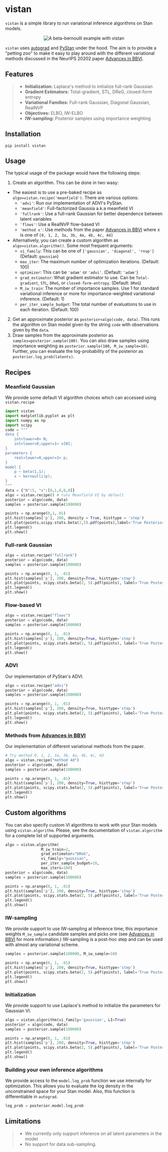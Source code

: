 # vistan

`vistan` is a simple library to run variational inference algorithms on Stan models. 

<p align="center">
  <img src="https://raw.githubusercontent.com/abhiagwl/vistan/master/vistan-example.png" title="A beta-bernoulli example with vistan">
</p>

`vistan` uses [autograd][1] and [PyStan][2] under the hood. The aim is to provide a "petting zoo" to make it easy to play around with the different variational methods discussed in the NeurIPS 20202 paper [Advances in BBVI][3]. 

[1]: https://github.com/HIPS/autograd
[2]: https://github.com/stan-dev/pystan
[3]: https://proceedings.neurips.cc/paper/2020/file/c91e3483cf4f90057d02aa492d2b25b1-Paper.pdf
## Features

> - **Initialization:** Laplace's method to initialize full-rank Gaussian
> - **Gradient Estimators:** Total-gradient, STL, DReG, closed-form entropy   
> - **Variational Families:** Full-rank Gaussian, Diagonal Gaussian, RealNVP
> - **Objectives:** ELBO, IW-ELBO
> - **IW-sampling:** Posterior samples using importance weighting

## Installation

```
pip install vistan
```

## Usage
The typical usage of the package would have the following steps:
1. Create an algorithm. This can be done in two wasy:
 - The easiest is to use a pre-baked recipe as `algo=vistan.recipe('meanfield')`. There are various options: 
    + `'advi'`: Run our implementation of ADVI's PyStan.
    + `'meanfield'`: Full-factorized Gaussia a.k.a meanfield VI
    + `'fullrank'`: Use a full-rank Gaussian for better dependence between latent variables 
    + `'flows'`: Use a RealNVP flow-based VI
    + `'method x'`: Use methods from the paper [Advances in BBVI][3] where x is one of `[0, 1, 2, 3a, 3b, 4a, 4b, 4c, 4d]`
- Alternatively, you can create a custom algorithm as `algo=vistan.algorithm()`. Some most frequent arguments:
    + `vi_family`: This can be one of `['gaussian', 'diagonal', 'rnvp']` (Default: `gaussian`)
    + `max_iter`: The maximum number of optimization iterations. (Default: 100)
    + `optimizer`: This can be `'adam'` or `'advi'`. (Default: `'adam'`)
    + `grad_estimator`: What gradient estimator to use. Can be `Total-gradient`, `STL`, `DReG`, or `closed-form-entropy`. (Default: `DReG`)
    + `M_iw_train`: The number of importance samples. Use 1 for standard variational inference or more for importance-weighted variational inference. (Default: 1)
    + `per_iter_sample_budget`: The total number of evaluations to use in each iteration. (Default: 100)
2. Get an approximate posterior as `posterior=algo(code, data)`. This runs the algorithm on Stan model given by the string `code` with observations given by the `data`.
3. Draw samples from the approximate posterior as `samples=posterior.sample(100)`. You can also draw samples using importance weighting as `posterior.sample(100, M_iw_sample=10)`. Further, you can evaluate the log-probability of the posterior as `posterior.log_prob(latents)`. 

## Recipes
### Meanfield Gaussian 
We provide some default VI algorithm choices which can accessed using `vistan.recipe`   

```python
import vistan 
import matplotlib.pyplot as plt
import numpy as np 
import scipy
code = """
data {
    int<lower=0> N;
    int<lower=0,upper=1> x[N];
}
parameters {
    real<lower=0,upper=1> p;
}
model {
    p ~ beta(1,1);
    x ~ bernoulli(p);
}
"""
data = {"N":5, "x":[0,1,0,0,0]}
algo = vistan.recipe() # runs Meanfield VI by default
posterior = algo(code, data) 
samples = posterior.sample(100000)

points = np.arange(0,1,.01)
plt.hist(samples['p'], 200, density = True, histtype = 'step')
plt.plot(points,scipy.stats.beta(2,5).pdf(points),label='True Posterior')
plt.legend()
plt.show()
```

### Full-rank Gaussian 
```python
algo = vistan.recipe("fullrank")  
posterior = algo(code, data)
samples = posterior.sample(100000)

points = np.arange(0, 1, .01)
plt.hist(samples['p'], 200, density=True, histtype='step')
plt.plot(points, scipy.stats.beta(2, 5).pdf(points), label='True Posterior')
plt.legend()
plt.show()

```

### Flow-based VI
```python
algo = vistan.recipe("flows")  
posterior = algo(code, data)
samples = posterior.sample(100000)

points = np.arange(0, 1, .01)
plt.hist(samples['p'], 200, density=True, histtype='step')
plt.plot(points, scipy.stats.beta(2, 5).pdf(points), label='True Posterior')
plt.legend()
plt.show()

```

### ADVI
Our implementation of PyStan's ADVI.
```python
algo = vistan.recipe("advi")  
posterior = algo(code, data)
samples = posterior.sample(100000)

points = np.arange(0, 1, .01)
plt.hist(samples['p'], 200, density=True, histtype='step')
plt.plot(points, scipy.stats.beta(2, 5).pdf(points), label='True Posterior')
plt.legend()
plt.show()
```

### Methods from [Advances in BBVI][3]
Our implementation of different variational methods from the paper. 
```python
# Try method 0, 1, 2, 3a, 3b, 4a, 4b, 4c, 4d
algo = vistan.recipe("method 4d")  
posterior = algo(code, data)
samples = posterior.sample(100000)

points = np.arange(0, 1, .01)
plt.hist(samples['p'], 200, density=True, histtype='step')
plt.plot(points, scipy.stats.beta(2, 5).pdf(points), label='True Posterior')
plt.legend()
plt.show()
```

## Custom algorithms
You can also specify custom VI algorithms to work with your Stan models using `vistan.algorithm`. Please, see the documentation of `vistan.algorithm` for a complete list of supported arguments. 
```python
algo = vistan.algorithm(
                M_iw_train=2,
                grad_estimator="DReG",
                vi_family="gaussian",
                per_iter_sample_budget=10,
                max_iters=100)
posterior = algo(code, data)
samples = posterior.sample(100000)

points = np.arange(0, 1, .01)
plt.hist(samples['p'], 200, density=True, histtype='step')
plt.plot(points, scipy.stats.beta(2, 5).pdf(points), label='True Posterior')
plt.legend()
plt.show()
```
### IW-sampling
We provide support to use IW-sampling at inference time; this importance weights `M_iw_sample` candidate samples and picks one (see [Advances in BBVI][3] for more information.) IW-sampling is a post-hoc step and can be used with almost any variational scheme.
```python
samples = posterior.sample(100000, M_iw_sample=10)

points = np.arange(0, 1, .01)
plt.hist(samples['p'], 200, density=True, histtype='step')
plt.plot(points, scipy.stats.beta(2, 5).pdf(points), label='True Posterior')
plt.legend()
plt.show()
```
### Initialization
We provide support to use Laplace's method to initialize the parameters for Gaussian VI.
```python
algo = vistan.algorithm(vi_family='gaussian', LI=True)
posterior = algo(code, data) 
samples = posterior.sample(100000)

points = np.arange(0, 1, .01)
plt.hist(samples['p'], 200, density=True, histtype='step')
plt.plot(points, scipy.stats.beta(2, 5).pdf(points), label='True Posterior')
plt.legend()
plt.show()
```
### Building your own inference algorithms
We provide access to the `model.log_prob` function we use internally for optimization. This allows you to evaluate the log density in the unconstrained space for your Stan model. Also, this function is differentiable in `autograd`.
```python
log_prob = posterior.model.log_prob

```


## Limitations


> - We currently only support inference on all latent parameters in the model
> - No support for data sub-sampling.
